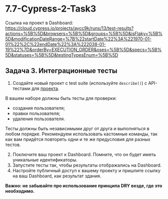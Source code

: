 # 7.7-Cypress-2-Task3


Ссылка на проект в Dashboard: https://cloud.cypress.io/projects/aycc9k/runs/13/test-results?actions=%5B%5D&browsers=%5B%5D&groups=%5B%5D&isFlaky=%5B%5D&modificationDateRange=%7B%22startDate%22%3A%221970-01-01%22%2C%22endDate%22%3A%222038-01-19%22%7D&orderBy=EXECUTION_ORDER&oses=%5B%5D&specs=%5B%5D&statuses=%5B%5D&testingTypesEnum=%5B%5D
 
 
 
 ## Задача 3. Интеграционные тесты
  
  1. Создайте новый проект с test suite (используйте `describe()`) с API-тестами для [проекта](https://petstore.swagger.io/#/).
  
  В вашем наборе должны быть тесты для проверки:
  - создания пользователя;
  - правки пользователя;
  - удаления пользователя.

  Тесты должны быть независимыми друг от друга и выполняться в любом порядке. Рекомендуем использовать кастомные команды, так как вам придётся повторять одни и те же предусловия для разных тестов.
  
  2. Поключите ваш проект к Dashboard. Помните, что он будет иметь уникальные идентификаторы.
  3. Запустите тесты так, чтобы результаты отображались на Dashboard.
  4. Настройте публичный доступ к вашему проекту и пришлите ссылку на ваш Dashboard, как результат здания.
  
 **Важно: не забывайте про использование принципа DRY везде, где это необходимо.**